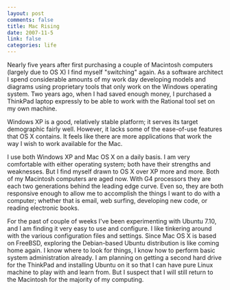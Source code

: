 ```yaml
--- 
layout: post
comments: false
title: Mac Rising
date: 2007-11-5
link: false
categories: life
---
```

Nearly five years after first purchasing a couple of Macintosh computers (largely due to OS X) I find myself "switching" again.  As a software architect I spend considerable amounts of my work day developing models and diagrams using proprietary tools that only work on the Windows operating system.  Two years ago, when I had saved enough money, I purchased a ThinkPad laptop expressly to be able to work with the Rational tool set on my own machine.

Windows XP is a good, relatively stable platform; it serves its target demographic fairly well.  However, it lacks some of the ease-of-use features that OS X contains.  It feels like there are more applications that work the way I wish to work available for the Mac.

I use both Windows XP and Mac OS X on a daily basis.  I am very comfortable with either operating system; both have their strengths and weaknesses.  But I find myself drawn to OS X over XP more and more.  Both of my Macintosh computers are aged now.  With G4 processors they are each two generations behind the leading edge curve.  Even so, they are both responsive enough to allow me to accomplish the things I want to do with a computer; whether that is email, web surfing, developing new code, or reading electronic books.

For the past of couple of weeks I've been experimenting with Ubuntu 7.10, and I am finding it very easy to use and configure.  I like tinkering around with the various configuration files and settings.  Since Mac OS X is based on FreeBSD, exploring the Debian-based Ubuntu distribution is like coming home again.  I know where to look for things, I know how to perform basic system administration already.  I am planning on getting a second hard drive for the ThinkPad and installing Ubuntu on it so that I can have pure Linux machine to play with and learn from.  But I suspect that I will still return to the Macintosh for the majority of my computing.
